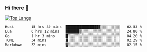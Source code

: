 ### Hi there 👋

<!--
**3Xpl0it3r/3Xpl0it3r** is a ✨ _special_ ✨ repository because its `README.md` (this file) appears on your GitHub profile.

Here are some ideas to get you started:

- 🔭 I’m currently working on ...
- 🌱 I’m currently learning ...
- 👯 I’m looking to collaborate on ...
- 🤔 I’m looking for help with ...
- 💬 Ask me about ...
- 📫 How to reach me: ...
- 😄 Pronouns: ...
- ⚡ Fun fact: ...
-->


[![Top Langs](https://github-readme-stats.vercel.app/api/top-langs/?username=3Xpl0it3r&layout=compact)](https://github.com/3Xpl0it3r/3Xpl0it3r)

<!--START_SECTION:waka-->

```txt
Rust        15 hrs 39 mins  ███████████████▓░░░░░░░░░   62.53 %
Lua         6 hrs 12 mins   ██████▒░░░░░░░░░░░░░░░░░░   24.80 %
Go          1 hr 3 mins     █░░░░░░░░░░░░░░░░░░░░░░░░   04.20 %
TOML        34 mins         ▓░░░░░░░░░░░░░░░░░░░░░░░░   02.29 %
Markdown    32 mins         ▓░░░░░░░░░░░░░░░░░░░░░░░░   02.15 %
```

<!--END_SECTION:waka-->
